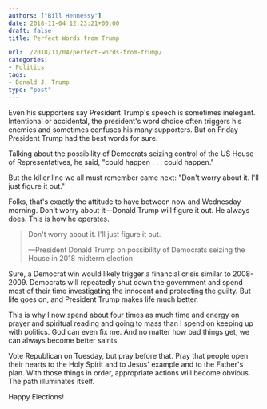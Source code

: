 ```yaml
---
authors: ["Bill Hennessy"]
date: 2018-11-04 12:23:21+00:00
draft: false
title: Perfect Words from Trump

url:  /2018/11/04/perfect-words-from-trump/
categories:
- Politics
tags:
- Donald J. Trump
type: "post"
---
```





Even his supporters say President Trump's speech is sometimes inelegant. Intentional or accidental, the president's word choice often triggers his enemies and sometimes confuses his many supporters. But on Friday President Trump had the best words for sure.







Talking about the possibility of Democrats seizing control of the US House of Representatives, he said, "could happen . . . could happen."







But the killer line we all must remember came next: "Don't worry about it. I'll just figure it out."







Folks, that's exactly the attitude to have between now and Wednesday morning. Don't worry about it—Donald Trump will figure it out. He always does. This is how he operates. 







> Don't worry about it. I'll just figure it out.
> 
> —President Donald Trump on possibility of Democrats seizing the House in 2018 midterm election







Sure, a Democrat win would likely trigger a financial crisis similar to 2008-2009. Democrats will repeatedly shut down the government and spend most of their time investigating the innocent and protecting the guilty. But life goes on, and President Trump makes life much better.







This is why I now spend about four times as much time and energy on prayer and spiritual reading and going to mass than I spend on keeping up with politics. God can even fix me. And no matter how bad things get, we can always become better saints. 







Vote Republican on Tuesday, but pray before that. Pray that people open their hearts to the Holy Spirit and to Jesus' example and to the Father's plan. With those things in order, appropriate actions will become obvious. The path illuminates itself. 







Happy Elections!



